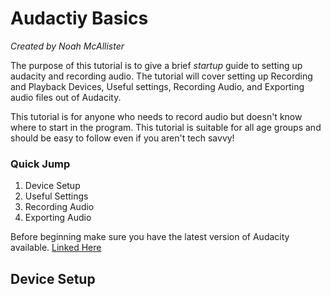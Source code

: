 # Audactiy Basics
*Created by Noah McAllister*

The purpose of this tutorial is to give a brief *startup* guide to setting up audacity and recording audio. The tutorial will cover setting up Recording and Playback Devices, Useful settings, Recording Audio, and Exporting audio files out of Audacity.

This tutorial is for anyone who needs to record audio but doesn't know where to start in the program. This tutorial is suitable for all age groups and should be easy to follow even if you aren't tech savvy!

### Quick Jump
1. Device Setup
2. Useful Settings
3. Recording Audio
4. Exporting Audio

Before beginning make sure you have the latest version of Audacity available. [Linked Here](https://www.audacityteam.org/)

## Device Setup

